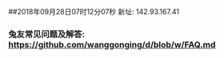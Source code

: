 ##2018年09月28日07时12分07秒 新址: 142.93.167.41
### 兔友常见问题及解答: https://github.com/wanggonging/d/blob/w/FAQ.md
